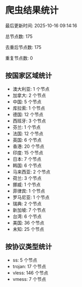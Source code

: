 # 爬虫结果统计

最后更新时间: 2025-10-16 09:14:16

总节点数: 175

去重后节点数: 175

重复节点数: 0

## 按国家区域统计

- 澳大利亚: 1 个节点
- 加拿大: 2 个节点
- 中国: 5 个节点
- 库拉索: 1 个节点
- 德国: 12 个节点
- 西班牙: 3 个节点
- 芬兰: 1 个节点
- 法国: 12 个节点
- 英国: 6 个节点
- 香港: 20 个节点
- 印度: 15 个节点
- 日本: 7 个节点
- 韩国: 6 个节点
- 马来西亚: 2 个节点
- 荷兰: 3 个节点
- 挪威: 1 个节点
- 菲律宾: 1 个节点
- 罗马尼亚: 1 个节点
- 瑞典: 2 个节点
- 新加坡: 7 个节点
- 台湾: 6 个节点
- 美国: 36 个节点
- 未知: 25 个节点

## 按协议类型统计

- ss: 5 个节点
- trojan: 17 个节点
- vless: 146 个节点
- vmess: 7 个节点
